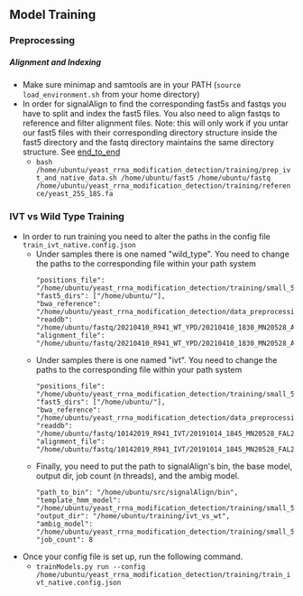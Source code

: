 ## Model Training

### Preprocessing

##### Alignment and Indexing
* Make sure minimap and samtools are in your PATH (`source load_environment.sh` from your home directory) 
* In order for signalAlign to find the corresponding fast5s and fastqs you have to split and index the fast5 files. 
You also need to align fastqs to reference and filter alignment files. Note: this will only work if you untar our fast5 files with their
  corresponding directory structure inside the fast5 directory and the fastq directory maintains the same directory structure. See [end_to_end](../end_to_end/end_to_end.md)
  * `bash /home/ubuntu/yeast_rrna_modification_detection/training/prep_ivt_and_native_data.sh /home/ubuntu/fast5 /home/ubuntu/fastq /home/ubuntu/yeast_rrna_modification_detection/training/reference/yeast_25S_18S.fa`
  
### IVT vs Wild Type Training

* In order to run training you need to alter the paths in the config file `train_ivt_native.config.json`
  * Under samples there is one named "wild_type". You need to change the paths to the corresponding file within your path system
    ```
    "positions_file": "/home/ubuntu/yeast_rrna_modification_detection/training/small_5mer/yeast_18S_25S_modified.positions",
    "fast5_dirs": ["/home/ubuntu/"],
    "bwa_reference": "/home/ubuntu/yeast_rrna_modification_detection/data_preprocessing/reference/yeast_25S_18S.fa",
    "readdb": "/home/ubuntu/fastq/20210410_R941_WT_YPD/20210410_1830_MN20528_AGN282_f7dbe316/20210410_1830_MN20528_AGN282_f7dbe316.training.readdb",
    "alignment_file": "/home/ubuntu/fastq/20210410_R941_WT_YPD/20210410_1830_MN20528_AGN282_f7dbe316/20210410_1830_MN20528_AGN282_f7dbe316.2308.sorted.bam",
    ```
  * Under samples there is one named "ivt". You need to change the paths to the corresponding file within your path system
    ```
    "positions_file": "/home/ubuntu/yeast_rrna_modification_detection/training/small_5mer/yeast_18S_25S_canonical.positions",
    "fast5_dirs": ["/home/ubuntu/"],
    "bwa_reference": "/home/ubuntu/yeast_rrna_modification_detection/data_preprocessing/reference/yeast_25S_18S.fa",
    "readdb": "/home/ubuntu/fastq/10142019_R941_IVT/20191014_1845_MN20528_FAL23261_9a8cb226/20191014_1845_MN20528_FAL23261_9a8cb226.training.readdb",
    "alignment_file": "/home/ubuntu/fastq/10142019_R941_IVT/20191014_1845_MN20528_FAL23261_9a8cb226/20191014_1845_MN20528_FAL23261_9a8cb226.2308.sorted.bam",
    ```
  * Finally, you need to put the path to signalAlign's bin, the base model, output dir, job count (n threads), and the ambig model.
    ```
    "path_to_bin": "/home/ubuntu/src/signalAlign/bin",
    "template_hmm_model": "/home/ubuntu/yeast_rrna_modification_detection/training/small_5mer/rna_r94_5mer_ACGTabc.model",
    "output_dir": "/home/ubuntu/training/ivt_vs_wt",
    "ambig_model": "/home/ubuntu/yeast_rrna_modification_detection/training/small_5mer/small_variants.model",
    "job_count": 8
    ```
* Once your config file is set up, run the following command.
  * `trainModels.py run --config /home/ubuntu/yeast_rrna_modification_detection/training/train_ivt_native.config.json`